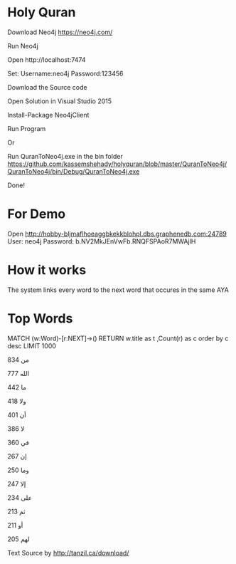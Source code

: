 # Holy Quran 

Download Neo4j
https://neo4j.com/

Run Neo4j 

Open http://localhost:7474

Set:
Username:neo4j
Password:123456

Download the Source code

Open Solution in Visual Studio 2015

Install-Package Neo4jClient

Run Program

Or 

Run  QuranToNeo4j.exe in the bin folder 
https://github.com/kassemshehady/holyquran/blob/master/QuranToNeo4j/QuranToNeo4j/bin/Debug/QuranToNeo4j.exe


Done!


# For Demo
Open http://hobby-bljmaflhoeaggbkekkblohpl.dbs.graphenedb.com:24789
User: neo4j
Password: b.NV2MkJEnVwFb.RNQFSPAoR7MWAjlH

# How it works

The system links every word to the next word that occures in the same AYA

# Top Words 

MATCH (w:Word)-[r:NEXT]->() RETURN w.title as t ,Count(r) as c order by c desc LIMIT 1000

من	834

الله	777

ما	442

ولا	418

أن	401

لا	386

في	360

إن	267

وما	250

إلا	247

على	234

ثم	213

أو	211

لهم	205




Text Source by http://tanzil.ca/download/
